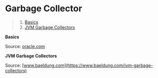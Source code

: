 # Garbage Collector

> 1. [Basics](#gc-basics)
> 1. [JVM Garbage Collectors](#gc-collectors)

<a name="gc-basics"></a> **Basics**

Source: [oracle.com](https://www.oracle.com/webfolder/technetwork/tutorials/obe/java/gc01/index.html)

<a name="gc-collectors"></a> **JVM Garbage Collectors**

Source: [www.baeldung.com](https://www.baeldung.com/jvm-garbage-collectors)